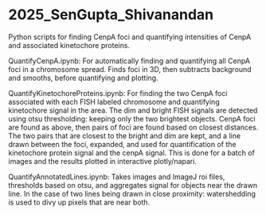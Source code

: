 # 2025_SenGupta_Shivanandan
Python scripts for finding CenpA foci and quantifying intensities of CenpA and associated kinetochore proteins.

QuantifyCenpA.ipynb:  For automatically finding and quantifying all CenpA foci in a chromosome spread.  Finds foci in 3D, then subtracts background and smooths, before quantifying and plotting.

QuantifyKinetochoreProteins.ipynb:  For finding the two CenpA foci associated with each FISH labeled chromosome and quantifying kinetochore signal in the area. The dim and bright FISH signals are detected using otsu thresholding:  keeping only the two brightest objects.  CenpA foci are found as above, then pairs of foci are found based on closest distances.  The two pairs that are closest to the bright and dim are kept, and a line drawn between the foci, expanded, and used for quantification of the kinetochore protein signal and the cenpA signal.  This is done for a batch of images and the results plotted in interactive plotly/napari.

QuantifyAnnotatedLines.ipynb:  Takes images and ImageJ roi files, thresholds based on otsu, and aggregates signal for objects near the drawn line.  In the case of two lines being drawn in close proximity:  watershedding is used to divy up pixels that are near both.
